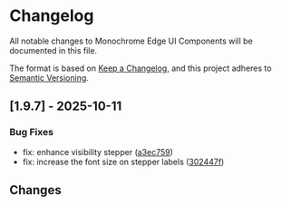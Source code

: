 # Changelog

All notable changes to Monochrome Edge UI Components will be documented in this file.

The format is based on [Keep a Changelog](https://keepachangelog.com/en/1.0.0/),
and this project adheres to [Semantic Versioning](https://semver.org/spec/v2.0.0.html).

## [1.9.7] - 2025-10-11

### Bug Fixes

- fix: enhance visibility stepper ([a3ec759](../../commit/a3ec7596a85930bc7284a7f2b37d9c3239300542))
- fix: increase the font size on stepper labels ([302447f](../../commit/302447f7d261bd4d6a459fe4954d83fda66811d5))

## Changes

